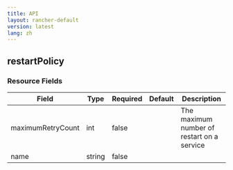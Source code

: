 ```yaml
---
title: API
layout: rancher-default
version: latest
lang: zh
---
```


## restartPolicy





### Resource Fields

Field | Type | Required | Default | Description
---|---|---|---|---
maximumRetryCount | int | false |  | The maximum number of restart on a service
name | string | false |  | 

